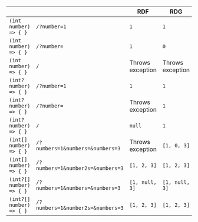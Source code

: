 ||| RDF | RDG |
|---|---|---|---|
| `(int number) => { }` | `/?number=1` | `1` | `1` |
| `(int number) => { }` | `/?number=` | `1` | `0` |
| `(int number) => { }` | `/` | Throws exception | Throws exception |
| `(int? number) => { }` | `/?number=1` | `1` | `1` |
| `(int? number) => { }` | `/?number=` | Throws exception | `1` |
| `(int? number) => { }` | `/` | `null` | `1` |
| `(int[] number) => { }` | `/?numbers=1&numbers=&numbers=3` | Throws exception | `[1, 0, 3]` |
| `(int[] number) => { }` | `/?numbers=1&number2s=&numbers=3` | `[1, 2, 3]` | `[1, 2, 3]` |
| `(int?[] number) => { }` | `/?numbers=1&numbers=&numbers=3` | `[1, null, 3]` | `[1, null, 3]` |
| `(int?[] number) => { }` | `/?numbers=1&number2s=&numbers=3` | `[1, 2, 3]` | `[1, 2, 3]` |
